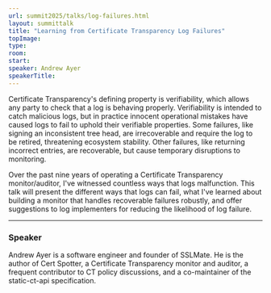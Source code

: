 ```yaml
---
url: summit2025/talks/log-failures.html
layout: summittalk
title: "Learning from Certificate Transparency Log Failures"
topImage:
type:
room:
start:
speaker: Andrew Ayer
speakerTitle:
---
```


<div class="font-google font-medium">

Certificate Transparency's defining property is verifiability, which allows any
party to check that a log is behaving properly. Verifiability is intended to
catch malicious logs, but in practice innocent operational mistakes have caused
logs to fail to uphold their verifiable properties. Some failures, like signing
an inconsistent tree head, are irrecoverable and require the log to be retired,
threatening ecosystem stability. Other failures, like returning incorrect
entries, are recoverable, but cause temporary disruptions to monitoring.

Over the past nine years of operating a Certificate Transparency
monitor/auditor, I've witnessed countless ways that logs malfunction.  This talk
will present the different ways that logs can fail, what I've learned about
building a monitor that handles recoverable failures robustly, and offer
suggestions to log implementers for reducing the likelihood of log failure.

---

### Speaker

Andrew Ayer is a software engineer and founder of SSLMate.  He is the author of
Cert Spotter, a Certificate Transparency monitor and auditor, a frequent
contributor to CT policy discussions, and a co-maintainer of the static-ct-api
specification.

</div>
